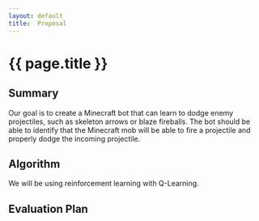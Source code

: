 ```yaml
---
layout: default
title:  Proposal
---
```


# {{ page.title }}

## Summary
Our goal is to create a Minecraft bot that can learn to dodge enemy projectiles, such as skeleton arrows or blaze fireballs. The bot should be able to identify that the Minecraft mob will be able to fire a projectile and properly dodge the incoming projectile.

## Algorithm
We will be using reinforcement learning with Q-Learning.

## Evaluation Plan
